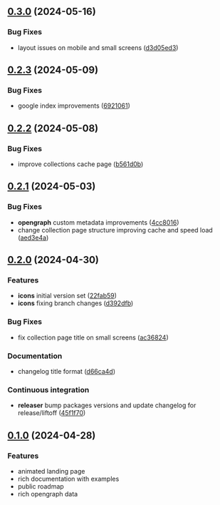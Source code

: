 ## [0.3.0](https://github.com/rocketclimb/rocketicons/compare/v0.2.4-release...v0.3.0) (2024-05-16)

### Bug Fixes

- layout issues on mobile and small screens ([d3d05ed3](https://github.com/rocketclimb/rocketicons/commit/d3d05ed32d5114a1290ad51d19c4b1be0fbc96fe))

## [0.2.3](https://github.com/rocketclimb/rocketicons/compare/v0.2.3-release...v0.2.4) (2024-05-09)

### Bug Fixes

- google index improvements ([6921061](https://github.com/rocketclimb/rocketicons/commit/69210612e21756df8b79cda09b154b9878da4302))

## [0.2.2](https://github.com/rocketclimb/rocketicons/compare/v0.2.2-release...v0.2.3) (2024-05-08)

### Bug Fixes

- improve collections cache page ([b561d0b](https://github.com/rocketclimb/rocketicons/commit/b561d0b1026d1efeaf6317a536aec65d40e61bc2))

## [0.2.1](https://github.com/rocketclimb/rocketicons/compare/v0.2.0-release...v0.2.1) (2024-05-03)

### Bug Fixes

- **opengraph** custom metadata improvements ([4cc8016](https://github.com/rocketclimb/rocketicons/commit/4cc801673d6958cc143d72424738185192f44428))
- change collection page structure improving cache and speed load ([aed3e4a](https://github.com/rocketclimb/rocketicons/commit/aed3e4ab568db4eb0dfd2db756a206d13cc88fa1))

## [0.2.0](https://github.com/rocketclimb/rocketicons/compare/v0.1.0...v0.2.0) (2024-04-30)

### Features

- **icons** initial version set ([22fab59](https://github.com/rocketclimb/rocketicons/commit/22fab597d3528ee244f97d0a2a94eacab1c9dc20))
- **icons** fixing branch changes ([d392dfb](https://github.com/rocketclimb/rocketicons/commit/d392dfbce5cfd53ccd3ae8819aecae40d3d77886))

### Bug Fixes

- fix collection page title on small screens ([ac36824](https://github.com/rocketclimb/rocketicons/commit/ac36824d59226a2d1facf2138a65f2a965055ad5))

### Documentation

- changelog title format ([d66ca4d](https://github.com/rocketclimb/rocketicons/commit/d66ca4d60c9d595f75a65352d3aba432a9e3b173))

### Continuous integration

- **releaser** bump packages versions and update changelog for release/liftoff ([45f1f70](https://github.com/rocketclimb/rocketicons/commit/45f1f70b81a84c35147a69065bcfc476decc7a2d))

## [0.1.0](https://github.com/rocketclimb/rocketicons/compare/v0.0.0...v0.1.0) (2024-04-28)

### Features

- animated landing page
- rich documentation with examples
- public roadmap
- rich opengraph data
